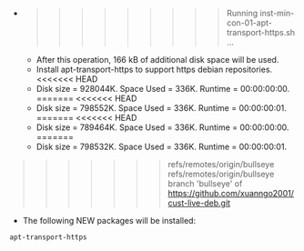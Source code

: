 * >>>>>>>>> Running inst-min-con-01-apt-transport-https.sh ...
  * After this operation, 166 kB of additional disk space will be used.
  * Install apt-transport-https to support https debian repositories.
<<<<<<< HEAD
  * Disk size = 928044K. Space Used = 336K. Runtime = 00:00:00:00.
=======
<<<<<<< HEAD
  * Disk size = 798552K. Space Used = 336K. Runtime = 00:00:00:01.
=======
<<<<<<< HEAD
  * Disk size = 789464K. Space Used = 336K. Runtime = 00:00:00:00.
=======
  * Disk size = 798532K. Space Used = 336K. Runtime = 00:00:00:01.
>>>>>>> refs/remotes/origin/bullseye
>>>>>>> refs/remotes/origin/bullseye
>>>>>>> branch 'bullseye' of https://github.com/xuanngo2001/cust-live-deb.git
  * The following NEW packages will be installed:
  ```bash
apt-transport-https
  ```
